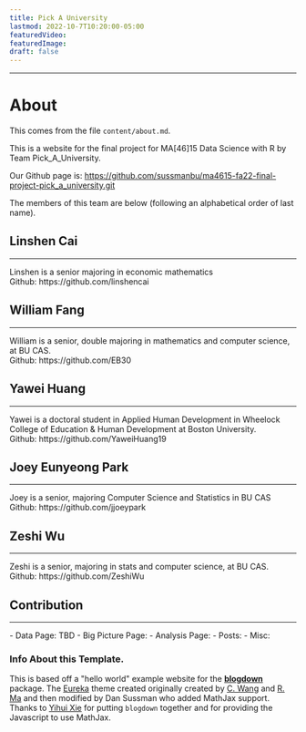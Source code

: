 ```yaml
---
title: Pick A University
lastmod: 2022-10-7T10:20:00-05:00
featuredVideo:
featuredImage:
draft: false
---
```


<hr>

<h1> <b> About </b></h1>

This comes from the file `content/about.md`.

This is a website for the final project for MA[46]15 Data Science with R by Team Pick_A_University.

Our Github page is: https://github.com/sussmanbu/ma4615-fa22-final-project-pick_a_university.git

The members of this team are below (following an alphabetical order of last name).

## Linshen Cai
<hr>
Linshen is a senior majoring in economic mathematics
<br>
Github: https://github.com/linshencai

## William Fang
<hr>
William is a senior, double majoring in mathematics and computer science, at BU CAS. 
<br>
Github: https://github.com/EB30

## Yawei Huang
<hr>
Yawei is a doctoral student in Applied Human Development in Wheelock College of Education & Human Development at Boston University.
<br>
Github: https://github.com/YaweiHuang19

## Joey Eunyeong Park
<hr>
Joey is a senior, majoring Computer Science and Statistics in BU CAS
<br>
Github: https://github.com/jjoeypark

## Zeshi Wu
<hr>
Zeshi is a senior, majoring in stats and computer science, at BU CAS.
<br>
Github: https://github.com/ZeshiWu

## Contribution
<hr>
- Data Page: TBD
- Big Picture Page: 
- Analysis Page: 
- Posts: 
- Misc: 


<!-- Please leave in the information below -->

### Info About this Template.

This is based off a "hello world" example website for the [**blogdown**](https://github.com/rstudio/blogdown) package. The [Eureka](https://www.wangchucheng.com/en/docs/eureka/) theme created originally created by  [C. Wang](https://www.wangchucheng.com/zh/) and [R. Ma](https://www.ruiqima.com/zh/) and then modified by Dan Sussman who added MathJax support. Thanks to [Yihui Xie](https://github.com/yihui/) for putting `blogdown` together and for providing the Javascript to use MathJax.
